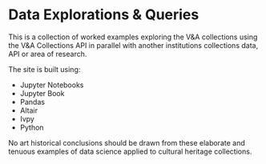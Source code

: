 Data Explorations & Queries
============================

This is a collection of worked examples exploring the V&A collections using the V&A Collections API
in parallel with another institutions collections data, API or area of research.

The site is built using:
  * Jupyter Notebooks
  * Jupyter Book
  * Pandas
  * Altair
  * Ivpy
  * Python

No art historical conclusions should be drawn from these elaborate and tenuous examples of data science
applied to cultural heritage collections.
